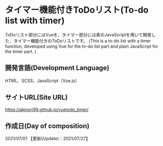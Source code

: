# タイマー機能付きToDoリスト(To-do list with timer)
ToDoリスト部分にはVueを、タイマー部分には素のJavaScriptを用いて開発した、タイマー機能付きのToDoリストです。
(This is a to-do list with a timer function, developed using Vue for the to-do list part and plain JavaScript for the timer part.
)


## 開発言語(Development Language)
HTML、SCSS、JavaScript（Vue.js）


## サイトURL(Site URL)
https://akinori99.github.io/vuetodo_timer/


## 作成日(Day of composition)
2021/07/01  【更新(Update)：2021/07/27】
